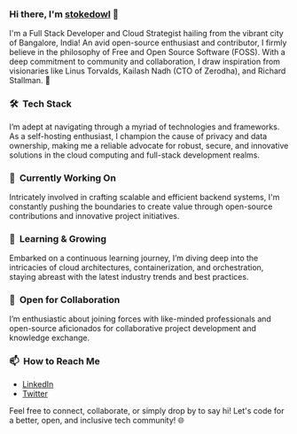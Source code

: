 ### Hi there, I'm [stokedowl](https://github.com/stokedowl) 🦉

I'm a Full Stack Developer and Cloud Strategist hailing from the vibrant city of Bangalore, India! An avid open-source enthusiast and contributor, I firmly believe in the philosophy of Free and Open Source Software (FOSS). With a deep commitment to community and collaboration, I draw inspiration from visionaries like Linus Torvalds, Kailash Nadh (CTO of Zerodha), and Richard Stallman. 🚀

### 🛠 &nbsp;Tech Stack
I’m adept at navigating through a myriad of technologies and frameworks. As a self-hosting enthusiast, I champion the cause of privacy and data ownership, making me a reliable advocate for robust, secure, and innovative solutions in the cloud computing and full-stack development realms.

### 🔭 &nbsp;Currently Working On
Intricately involved in crafting scalable and efficient backend systems, I'm constantly pushing the boundaries to create value through open-source contributions and innovative project initiatives. 

### 🌱 &nbsp;Learning & Growing
Embarked on a continuous learning journey, I’m diving deep into the intricacies of cloud architectures, containerization, and orchestration, staying abreast with the latest industry trends and best practices.

### 👯 &nbsp;Open for Collaboration
I’m enthusiastic about joining forces with like-minded professionals and open-source aficionados for collaborative project development and knowledge exchange.

### 📫 &nbsp;How to Reach Me
- [LinkedIn](https://www.linkedin.com/in/stokedowl/)
- [Twitter](https://twitter.com/stokedowl_)


Feel free to connect, collaborate, or simply drop by to say hi! Let's code for a better, open, and inclusive tech community! 🌐
